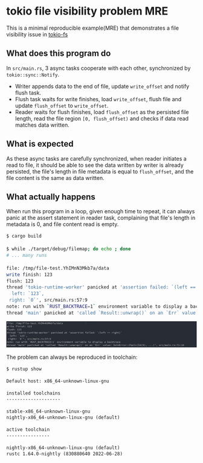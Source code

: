 # tokio file visibility problem MRE

This is a minimal reproducible example(MRE) that demonstrates a file visibility issue in [tokio-fs](https://docs.rs/tokio/0.1.22/tokio/fs/index.html)

## What does this program do

In `src/main.rs`, 3 async tasks cooperate with each other, synchronized by `tokio::sync::Notify`.

- Writer appends data to the end of file, update `write_offset` and notify flush task.
- Flush task waits for write finishes, load `write_offset`, flush file and update `flush_offset` to `write_offset`.
- Reader waits for flush finishes, load `flush_offset` as the persisted file length, read the file region `[0, flush_offset)` and checks if data read matches data written.

## What is expected

As these async tasks are carefully synchronized, when reader initiates a read to file,
it should be able to see the data written by writer is already persisted, the file's length
in file metadata is equal to `flush_offset`, and the file content is the same as data written.

## What actually happens

When run this program in a loop, given enough time to repeat, it can always panic at the assert statement in reader task,
complaining that file's length in metadata is 0, and file content read is empty.
```bash
$ cargo build

$ while ./target/debug/filemap; do echo ; done
# ... many runs

file: /tmp/file-test.YhIMnN3Mkb7a/data
write finish: 123
flush: 123
thread 'tokio-runtime-worker' panicked at 'assertion failed: `(left == right)`
  left: `123`,
 right: `0`', src/main.rs:57:9
note: run with `RUST_BACKTRACE=1` environment variable to display a backtrace
thread 'main' panicked at 'called `Result::unwrap()` on an `Err` value: JoinError::Panic(Id(9), ...)', src/main.rs:71:18

```

![panic](./assets/imgs/panic.png)


The problem can always be reproduced in toolchain:
```text
$ rustup show

Default host: x86_64-unknown-linux-gnu

installed toolchains
--------------------

stable-x86_64-unknown-linux-gnu
nightly-x86_64-unknown-linux-gnu (default)

active toolchain
----------------

nightly-x86_64-unknown-linux-gnu (default)
rustc 1.64.0-nightly (830880640 2022-06-28)
```

